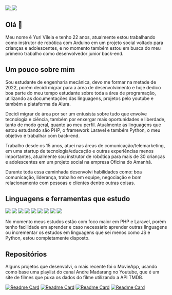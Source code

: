 <div>
    <a target='_blank' href="https://www.instagram.com/yurivilela1704/">
        <img src="https://img.shields.io/badge/Instagram-E4405F?style=for-the-badge&logo=instagram&logoColor=white">
    </a>
    <a target='_blank' href="https://www.linkedin.com/in/yuri-vilela/">
        <img src="https://img.shields.io/badge/LinkedIn-0077B5?style=for-the-badge&logo=linkedin&logoColor=white">
    </a>
</div>

## Olá 👋

Meu nome é Yuri Vilela e tenho 22 anos, atualmente estou trabalhando como instrutor de robótica com Arduino em um projeto social voltado para crianças e adolescentes, e no momento também estou em busca do meu primeiro trabalho como desenvolvedor junior back-end.

## Um pouco sobre mim

Sou estudante de engenharia mecânica, devo me formar na metade de 2022, porém decidi migrar para a área de desenvolvimento e hoje dedico boa parte do meu tempo estudante sobre toda a área de programação, utilizando as documentações das linguagens, projetos pelo youtube e também a plataforma da Alura. 

Decidi migrar de área por ser um entusista sobre tudo que envolve tecnologia e ciência, também por enxergar mais oportunidades e liberdade, tanto de modo geral, quanto ao meu perfil. Atualmente as linguagens que estou estudando são PHP, o framework Laravel e também Python, o meu objetivo é trabalhar com back-end. 

Trabalho desde os 15 anos, atuei nas áreas de comunicação/telemarketing, em uma startup de tecnologia/educação e outras experiências menos importantes, atualmente sou instrutor de robótica para mais de 30 crianças e adolescentes em um projeto social na empresa Oficina do Amanhã. 

Durante toda essa caminhada desenvolvi habilidades como: boa comunicação, liderança, trabalho em equipe, negociação e bom relacionamento com pessoas e clientes dentre outras coisas. 

## Linguagens e ferramentas que estudo
<p>
  <img src="https://img.shields.io/badge/PHP-777BB4?style=for-the-badge&logo=php&logoColor=white"/>
  <img src="https://img.shields.io/badge/Laravel-FF2D20?style=for-the-badge&logo=laravel&logoColor=white"/>
  <img src="https://img.shields.io/badge/Composer-885630?style=for-the-badge&logo=Composer&logoColor=white"/>
  <img src="https://img.shields.io/badge/HTML5-E34F26?style=for-the-badge&logo=html5&logoColor=white"/>
  <img src="https://img.shields.io/badge/CSS3-1572B6?style=for-the-badge&logo=css3&logoColor=white"/>
  <img src="https://img.shields.io/badge/JavaScript-323330?style=for-the-badge&logo=javascript&logoColor=F7DF1E"/>
  <img src="https://img.shields.io/badge/Python-FFD43B?style=for-the-badge&logo=python&logoColor=darkgreen"/>
  <img src="https://img.shields.io/badge/Tailwind_CSS-38B2AC?style=for-the-badge&logo=tailwind-css&logoColor=white"/>
  <img src="https://img.shields.io/badge/MySQL-005C84?style=for-the-badge&logo=mysql&logoColor=white" />
</p>

No momento meus estudos estão com foco maior em PHP e Laravel, porém tenho facilidade em aprender e caso necessário aprender outras linguagens ou incrementar os estudos em linguagens que sei menos como JS e Python, estou completamente disposto.

## Repositórios 
<p>Alguns projetos que desenvolvi, o mais recente foi o MovieApp, usando como base uma playlist do canal Andre Madarang no Youtube, que é um site de filmes que puxa os dados do filme utilizando a API TMDB.</p>

[![Readme Card](https://github-readme-stats.vercel.app/api/pin/?username=yurivilela1704&repo=MovieApp)](https://github.com/yurivilela1704/MovieApp)
[![Readme Card](https://github-readme-stats.vercel.app/api/pin/?username=yurivilela1704&repo=SeuFilme)](https://github.com/yurivilela1704/SeuFilme)
[![Readme Card](https://github-readme-stats.vercel.app/api/pin/?username=yurivilela1704&repo=TodoList)](https://github.com/yurivilela1704/TodoList)
[![Readme Card](https://github-readme-stats.vercel.app/api/pin/?username=yurivilela1704&repo=PythonCalculator)](https://github.com/yurivilela1704/PythonCalculator)


